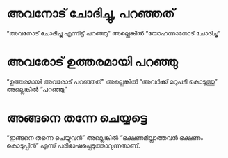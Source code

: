 # അവനോട് ചോദിച്ചു, പറഞ്ഞത്
“അവനോട് ചോദിച്ചു എന്നിട്ട് പറഞ്ഞു” അല്ലെങ്കിൽ “യോഹന്നാനോട് ചോദിച്ചു”
# അവരോട് ഉത്തരമായി പറഞ്ഞു
“ഉത്തരമായി അവരോട് പറഞ്ഞത്” അല്ലെങ്കിൽ “അവർക്ക് മറുപടി കൊടുത്തു” അല്ലെങ്കിൽ “പറഞ്ഞു”
# അങ്ങനെ തന്നേ ചെയ്യട്ടെ
“ഇങ്ങനെ തന്നെ ചെയ്യുവൻ” അല്ലെങ്കിൽ “ഭക്ഷണമില്ലാത്തവൻ ഭക്ഷണം കൊടുപ്പിൻ” എന്ന് പരിഭാഷപ്പെടുത്താവുന്നതാണ്.
